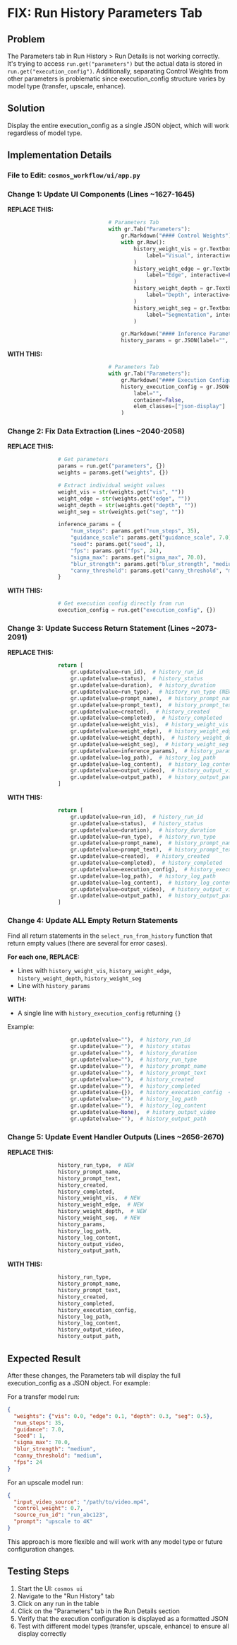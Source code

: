 # FIX: Run History Parameters Tab

## Problem
The Parameters tab in Run History > Run Details is not working correctly. It's trying to access `run.get("parameters")` but the actual data is stored in `run.get("execution_config")`. Additionally, separating Control Weights from other parameters is problematic since execution_config structure varies by model type (transfer, upscale, enhance).

## Solution
Display the entire execution_config as a single JSON object, which will work regardless of model type.

## Implementation Details

### File to Edit: `cosmos_workflow/ui/app.py`

### Change 1: Update UI Components (Lines ~1627-1645)

**REPLACE THIS:**
```python
                                # Parameters Tab
                                with gr.Tab("Parameters"):
                                    gr.Markdown("#### Control Weights")
                                    with gr.Row():
                                        history_weight_vis = gr.Textbox(
                                            label="Visual", interactive=False, scale=1
                                        )
                                        history_weight_edge = gr.Textbox(
                                            label="Edge", interactive=False, scale=1
                                        )
                                        history_weight_depth = gr.Textbox(
                                            label="Depth", interactive=False, scale=1
                                        )
                                        history_weight_seg = gr.Textbox(
                                            label="Segmentation", interactive=False, scale=1
                                        )

                                    gr.Markdown("#### Inference Parameters")
                                    history_params = gr.JSON(label="", container=False)
```

**WITH THIS:**
```python
                                # Parameters Tab
                                with gr.Tab("Parameters"):
                                    gr.Markdown("#### Execution Configuration")
                                    history_execution_config = gr.JSON(
                                        label="",
                                        container=False,
                                        elem_classes=["json-display"]
                                    )
```

### Change 2: Fix Data Extraction (Lines ~2040-2058)

**REPLACE THIS:**
```python
                # Get parameters
                params = run.get("parameters", {})
                weights = params.get("weights", {})

                # Extract individual weight values
                weight_vis = str(weights.get("vis", ""))
                weight_edge = str(weights.get("edge", ""))
                weight_depth = str(weights.get("depth", ""))
                weight_seg = str(weights.get("seg", ""))

                inference_params = {
                    "num_steps": params.get("num_steps", 35),
                    "guidance_scale": params.get("guidance_scale", 7.0),
                    "seed": params.get("seed", 1),
                    "fps": params.get("fps", 24),
                    "sigma_max": params.get("sigma_max", 70.0),
                    "blur_strength": params.get("blur_strength", "medium"),
                    "canny_threshold": params.get("canny_threshold", "medium"),
                }
```

**WITH THIS:**
```python
                # Get execution config directly from run
                execution_config = run.get("execution_config", {})
```

### Change 3: Update Success Return Statement (Lines ~2073-2091)

**REPLACE THIS:**
```python
                return [
                    gr.update(value=run_id),  # history_run_id
                    gr.update(value=status),  # history_status
                    gr.update(value=duration),  # history_duration
                    gr.update(value=run_type),  # history_run_type (NEW)
                    gr.update(value=prompt_name),  # history_prompt_name
                    gr.update(value=prompt_text),  # history_prompt_text
                    gr.update(value=created),  # history_created
                    gr.update(value=completed),  # history_completed
                    gr.update(value=weight_vis),  # history_weight_vis (NEW)
                    gr.update(value=weight_edge),  # history_weight_edge (NEW)
                    gr.update(value=weight_depth),  # history_weight_depth (NEW)
                    gr.update(value=weight_seg),  # history_weight_seg (NEW)
                    gr.update(value=inference_params),  # history_params
                    gr.update(value=log_path),  # history_log_path
                    gr.update(value=log_content),  # history_log_content
                    gr.update(value=output_video),  # history_output_video
                    gr.update(value=output_path),  # history_output_path
                ]
```

**WITH THIS:**
```python
                return [
                    gr.update(value=run_id),  # history_run_id
                    gr.update(value=status),  # history_status
                    gr.update(value=duration),  # history_duration
                    gr.update(value=run_type),  # history_run_type
                    gr.update(value=prompt_name),  # history_prompt_name
                    gr.update(value=prompt_text),  # history_prompt_text
                    gr.update(value=created),  # history_created
                    gr.update(value=completed),  # history_completed
                    gr.update(value=execution_config),  # history_execution_config
                    gr.update(value=log_path),  # history_log_path
                    gr.update(value=log_content),  # history_log_content
                    gr.update(value=output_video),  # history_output_video
                    gr.update(value=output_path),  # history_output_path
                ]
```

### Change 4: Update ALL Empty Return Statements

Find all return statements in the `select_run_from_history` function that return empty values (there are several for error cases).

**For each one, REPLACE:**
- Lines with `history_weight_vis`, `history_weight_edge`, `history_weight_depth`, `history_weight_seg`
- Line with `history_params`

**WITH:**
- A single line with `history_execution_config` returning `{}`

Example:
```python
                    gr.update(value=""),  # history_run_id
                    gr.update(value=""),  # history_status
                    gr.update(value=""),  # history_duration
                    gr.update(value=""),  # history_run_type
                    gr.update(value=""),  # history_prompt_name
                    gr.update(value=""),  # history_prompt_text
                    gr.update(value=""),  # history_created
                    gr.update(value=""),  # history_completed
                    gr.update(value={}),  # history_execution_config  <-- CHANGED
                    gr.update(value=""),  # history_log_path
                    gr.update(value=""),  # history_log_content
                    gr.update(value=None),  # history_output_video
                    gr.update(value=""),  # history_output_path
```

### Change 5: Update Event Handler Outputs (Lines ~2656-2670)

**REPLACE THIS:**
```python
                history_run_type,  # NEW
                history_prompt_name,
                history_prompt_text,
                history_created,
                history_completed,
                history_weight_vis,  # NEW
                history_weight_edge,  # NEW
                history_weight_depth,  # NEW
                history_weight_seg,  # NEW
                history_params,
                history_log_path,
                history_log_content,
                history_output_video,
                history_output_path,
```

**WITH THIS:**
```python
                history_run_type,
                history_prompt_name,
                history_prompt_text,
                history_created,
                history_completed,
                history_execution_config,
                history_log_path,
                history_log_content,
                history_output_video,
                history_output_path,
```

## Expected Result

After these changes, the Parameters tab will display the full execution_config as a JSON object. For example:

For a transfer model run:
```json
{
  "weights": {"vis": 0.0, "edge": 0.1, "depth": 0.3, "seg": 0.5},
  "num_steps": 35,
  "guidance": 7.0,
  "seed": 1,
  "sigma_max": 70.0,
  "blur_strength": "medium",
  "canny_threshold": "medium",
  "fps": 24
}
```

For an upscale model run:
```json
{
  "input_video_source": "/path/to/video.mp4",
  "control_weight": 0.7,
  "source_run_id": "run_abc123",
  "prompt": "upscale to 4K"
}
```

This approach is more flexible and will work with any model type or future configuration changes.

## Testing Steps

1. Start the UI: `cosmos ui`
2. Navigate to the "Run History" tab
3. Click on any run in the table
4. Click on the "Parameters" tab in the Run Details section
5. Verify that the execution configuration is displayed as a formatted JSON
6. Test with different model types (transfer, upscale, enhance) to ensure all display correctly
